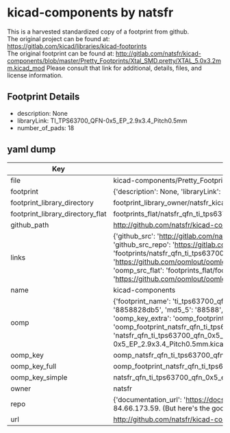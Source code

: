 # kicad-components by natsfr  
This is a harvested standardized copy of a footprint from github.  
The original project can be found at:  
https://gitlab.com/kicad/libraries/kicad-footprints  
The original footprint can be found at:
http://gitlab.com/natsfr/kicad-components/blob/master/Pretty_Footprints/Xtal_SMD.pretty/XTAL_5.0x3.2mm.kicad_mod
Please consult that link for additional, details, files, and license information.  
## Footprint Details
* description: None  
* libraryLink: TI_TPS63700_QFN-0x5_EP_2.9x3.4_Pitch0.5mm  
* number_of_pads: 18  
## yaml dump  
| Key | Value |  
| --- | --- |  
| file | kicad-components/Pretty_Footprints/QFN.pretty/TI_TPS63700_QFN-0x5_EP_2.9x3.4_Pitch0.5mm.kicad_mod |  
| footprint | {'description': None, 'libraryLink': 'TI_TPS63700_QFN-0x5_EP_2.9x3.4_Pitch0.5mm', 'number_of_pads': 18} |  
| footprint_library_directory | footprint_library_owner/natsfr_kicad-components |  
| footprint_library_directory_flat | footprints_flat/natsfr_qfn_ti_tps63700_qfn_0x5_ep_2_9x3_4_pitch0_5mm/working |  
| github_path | http://github.com/natsfr/kicad-components/blob/master/Pretty_Footprints/QFN.pretty/TI_TPS63700_QFN-0x5_EP_2.9x3.4_Pitch0.5mm.kicad_mod |  
| links | {'github_src': 'http://gitlab.com/natsfr/kicad-components/blob/master/Pretty_Footprints/Xtal_SMD.pretty/XTAL_5.0x3.2mm.kicad_mod', 'github_src_repo': 'https://gitlab.com/kicad/libraries/kicad-footprints', 'oomp_bot': 'footprints/natsfr_qfn_ti_tps63700_qfn_0x5_ep_2_9x3_4_pitch0_5mm/working', 'oomp_bot_github': 'https://github.com/oomlout/oomlout_oomp_footprint_bot/tree/main/footprints/natsfr_qfn_ti_tps63700_qfn_0x5_ep_2_9x3_4_pitch0_5mm/working', 'oomp_src_flat': 'footprints_flat/footprints_flat/natsfr_qfn_ti_tps63700_qfn_0x5_ep_2_9x3_4_pitch0_5mm/working', 'oomp_src_flat_github': 'https://github.com/oomlout/oomlout_oomp_footprint_src/tree/main/footprints_flat/natsfr_qfn_ti_tps63700_qfn_0x5_ep_2_9x3_4_pitch0_5mm/working'} |  
| name | kicad-components |  
| oomp | {'footprint_name': 'ti_tps63700_qfn_0x5_ep_2_9x3_4_pitch0_5mm', 'library_name': 'qfn', 'md5': '8858828db5d10291dd9f69ef6c2cbd9a', 'md5_10': '8858828db5', 'md5_5': '88588', 'md5_6': '885882', 'oomp_key': 'oomp_natsfr_qfn_ti_tps63700_qfn_0x5_ep_2_9x3_4_pitch0_5mm', 'oomp_key_extra': 'oomp_footprint_natsfr_qfn_ti_tps63700_qfn_0x5_ep_2_9x3_4_pitch0_5mm', 'oomp_key_full': 'oomp_footprint_natsfr_qfn_ti_tps63700_qfn_0x5_ep_2_9x3_4_pitch0_5mm_885882', 'oomp_key_simple': 'natsfr_qfn_ti_tps63700_qfn_0x5_ep_2_9x3_4_pitch0_5mm', 'original_filename': 'kicad-components/Pretty_Footprints/QFN.pretty/TI_TPS63700_QFN-0x5_EP_2.9x3.4_Pitch0.5mm.kicad_mod', 'owner_name': 'natsfr'} |  
| oomp_key | oomp_natsfr_qfn_ti_tps63700_qfn_0x5_ep_2_9x3_4_pitch0_5mm |  
| oomp_key_full | oomp_footprint_natsfr_qfn_ti_tps63700_qfn_0x5_ep_2_9x3_4_pitch0_5mm |  
| oomp_key_simple | natsfr_qfn_ti_tps63700_qfn_0x5_ep_2_9x3_4_pitch0_5mm |  
| owner | natsfr |  
| repo | {'documentation_url': 'https://docs.github.com/rest/overview/resources-in-the-rest-api#rate-limiting', 'message': "API rate limit exceeded for 84.66.173.59. (But here's the good news: Authenticated requests get a higher rate limit. Check out the documentation for more details.)"} |  
| url | http://github.com/natsfr/kicad-components |  

